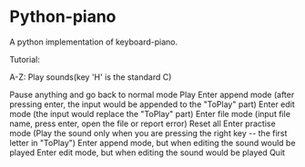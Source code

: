 Python-piano
============

A python implementation of keyboard-piano.

Tutorial:

A-Z: Play sounds(key 'H' is the standard C)

<C-C> Pause anything and go back to normal mode
<C-P> Play
<C-A> Enter append mode (after pressing enter, the input would be appended to the "ToPlay" part)
<C-E> Enter edit mode (the input would replace the "ToPlay" part)
<C-F> Enter file mode (input file name, press enter, open the file or report error)
<C-R> Reset all
<C-L> Enter practise mode (Play the sound only when you are pressing the right key -- the first letter in "ToPlay")
<S-A> Enter append mode, but when editing the sound would be played
<S-E> Enter edit mode, but when editing the sound would be played
<Esc> Quit
